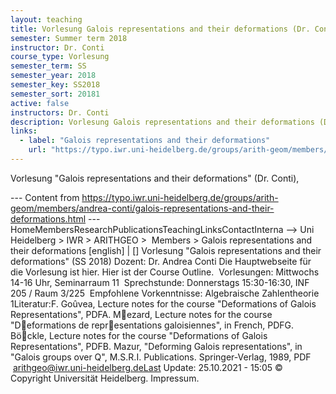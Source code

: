 ```yaml
---
layout: teaching
title: Vorlesung Galois representations and their deformations (Dr. Conti),
semester: Summer term 2018
instructor: Dr. Conti
course_type: Vorlesung
semester_term: SS
semester_year: 2018
semester_key: SS2018
semester_sort: 20181
active: false
instructors: Dr. Conti
description: Vorlesung Galois representations and their deformations (Dr. Conti),
links:
  - label: "Galois representations and their deformations"
    url: "https://typo.iwr.uni-heidelberg.de/groups/arith-geom/members/andrea-conti/galois-representations-and-their-deformations.html"
---
```


Vorlesung "Galois representations and their deformations" (Dr. Conti),

--- Content from https://typo.iwr.uni-heidelberg.de/groups/arith-geom/members/andrea-conti/galois-representations-and-their-deformations.html ---
HomeMembersResearchPublicationsTeachingLinksContactInterna --> Uni Heidelberg > IWR > ARITHGEO > &nbsp;Members >&nbsp;Galois representations and their deformations [english]&nbsp;|&nbsp;[] Vorlesung &quot;Galois representations and their deformations&quot; (SS 2018) Dozent: Dr. Andrea Conti Die Hauptwebseite für die Vorlesung ist hier. Hier ist der Course Outline. &nbsp;Vorlesungen: Mittwochs 14-16 Uhr, Seminarraum 11 &nbsp;Sprechstunde: Donnerstags 15:30-16:30, INF 205 / Raum 3/225 &nbsp;Empfohlene Vorkenntnisse: Algebraische Zahlentheorie 1Literatur:F. Goûvea, Lecture notes for the course "Deformations of Galois Representations", PDFA. Mezard, Lecture notes for the course "Deformations de representations galoisiennes", in French, PDFG. Böckle, Lecture notes for the course "Deformations of Galois Representations", PDFB. Mazur, "Deforming Galois representations", in "Galois groups over Q", M.S.R.I. Publications. Springer-Verlag, 1989, PDF &nbsp;arithgeo@iwr.uni-heidelberg.deLast Update:&nbsp;25.10.2021 - 15:05 &copy; Copyright Universit&auml;t Heidelberg.&nbsp;Impressum.

